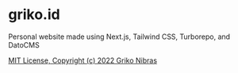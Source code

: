 <!-- markdownlint-disable MD033 MD034 MD036 MD041 -->

# griko.id

Personal website made using Next.js, Tailwind CSS, Turborepo, and DatoCMS

[MIT License, Copyright (c) 2022 Griko Nibras](./LICENSE)
